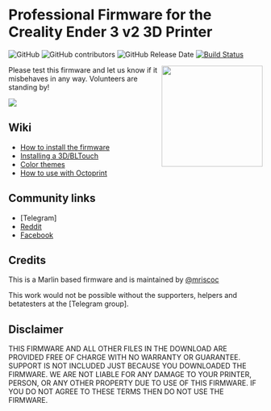 # Professional Firmware for the Creality Ender 3 v2 3D Printer 

![GitHub](https://img.shields.io/github/license/mriscoc/Ender3v2.svg)
![GitHub contributors](https://img.shields.io/github/contributors/mriscoc/Ender3v2.svg)
![GitHub Release Date](https://img.shields.io/github/release-date/mriscoc/Ender3v2.svg)
[![Build Status](https://github.com/mriscoc/Ender3v2/workflows/CI/badge.svg?branch=bugfix-2.0.x)](https://github.com/mriscoc/Ender3v2/actions)

<img align="right" width=200 src="buildroot/share/pixmaps/Ender-3V2.jpg" />

Please test this firmware and let us know if it misbehaves in any way. Volunteers are standing by!

![](https://raw.githubusercontent.com/mriscoc/Ender3v2/Ender3v2-Released/screenshots/main.jpg)  

## Wiki  
 - [How to install the firmware](https://github.com/mriscoc/Ender3v2/wiki/How-to-install-the-firmware)
 - [Installing a 3D/BLTouch](https://github.com/mriscoc/Ender3v2/wiki/3D-BLTouch)
 - [Color themes](https://github.com/mriscoc/Ender3v2/wiki/Color-Themes)
 - [How to use with Octoprint](https://github.com/mriscoc/Ender3v2/wiki/Octoprint)
  
## Community links
* [Telegram]
* [Reddit](https://www.reddit.com/r/Ender3v2Firmware) 
* [Facebook](https://www.facebook.com/groups/ender3v2firmware)

## Credits

This is a Marlin based firmware and is maintained by [@mriscoc](https://github.com/mriscoc)  

This work would not be possible without the supporters, helpers and betatesters at the [Telegram group].

## Disclaimer  

THIS FIRMWARE AND ALL OTHER FILES IN THE DOWNLOAD ARE PROVIDED FREE OF CHARGE WITH NO WARRANTY OR GUARANTEE. SUPPORT IS NOT INCLUDED JUST BECAUSE YOU DOWNLOADED THE FIRMWARE. WE ARE NOT LIABLE FOR ANY DAMAGE TO YOUR PRINTER, PERSON, OR ANY OTHER PROPERTY DUE TO USE OF THIS FIRMWARE. IF YOU DO NOT AGREE TO THESE TERMS THEN DO NOT USE THE FIRMWARE.
